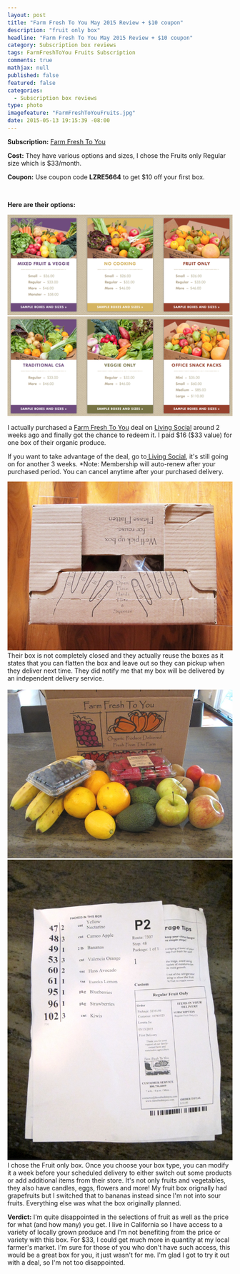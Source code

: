 ```yaml
---
layout: post
title: "Farm Fresh To You May 2015 Review + $10 coupon"
description: "fruit only box"
headline: "Farm Fresh To You May 2015 Review + $10 coupon"
category: Subscription box reviews
tags: FarmFreshToYou Fruits Subscription
comments: true
mathjax: null
published: false
featured: false
categories: 
  - Subscription box reviews
type: photo
imagefeature: "FarmFreshToYouFruits.jpg"
date: 2015-05-13 19:15:39 -08:00
---
```

<p><b>Subscription:</b> <a href="https://www.farmfreshtoyou.com">Farm Fresh To You</a></p>
<p><b>Cost:</b> They have various options and sizes, I chose the Fruits only Regular size which is $33/month.</p>
<p><b>Coupon:</b> Use coupon code <b>LZRE5664</b> to get $10 off your first box.</p>
<br>

<b>Here are their options:</b>

![Farm Fresh To You Options](/images/FarmFreshToYouOptions.png)
![Farm Fresh To You Options2](/images/FarmFreshToYouOptions2.png)

<p>I actually purchased a <a href="https://www.farmfreshtoyou.com">Farm Fresh To You</a> deal on <a href="www.livingsocial.com/deals/1439040?rpi=191165374&rui=28043398"> Living Social</a> around 2 weeks ago and finally got the chance to redeem it. I paid $16 ($33 value) for one box of their organic produce.</p>

<p>If you want to take advantage of the deal, go to<a href="www.livingsocial.com/deals/1439040?rpi=191165374&rui=28043398"> Living Social</a>, it's still going on for another 3 weeks. *Note: Membership will auto-renew after your purchased period. You can cancel anytime after your purchased delivery.</p>

![Farm Fresh To You Box2](/images/FarmFreshToYouBox2.jpg)
Their box is not completely closed and they actually reuse the boxes as it states that you can flatten the box and leave out so they can pickup when they deliver next time. 
They did notify me that my box will be delivered by an independent delivery service.
<br>
<br>
![Farm Fresh To You Fruits](/images/FarmFreshToYouFruits.jpg)
![Farm Fresh To You Fruits List](/images/FarmFreshToYouFruitsList.jpg)
I chose the Fruit only box. Once you choose your box type, you can modify it a week before your scheduled delivery to either switch out some products or add additional items from their store. 
It's not only fruits and vegetables, they also have candles, eggs, flowers and more! My fruit box orignally had grapefruits but I switched that to bananas instead since I'm not into sour fruits. Everything else was what the box originally planned. 

<p><b>Verdict:</b> I'm quite disappointed in the selections of fruit as well as the price for what (and how many) you get. I live in California so I have access to a variety of locally grown produce and I'm not benefiting from the price or variety with this box. 
For $33, I could get much more in quantity at my local farmer's market. I'm sure for those of you who don't have such access, this would be a great box for you, it just wasn't for me. I'm glad I got to try it out with a deal, so I'm not too disappointed.</p>
